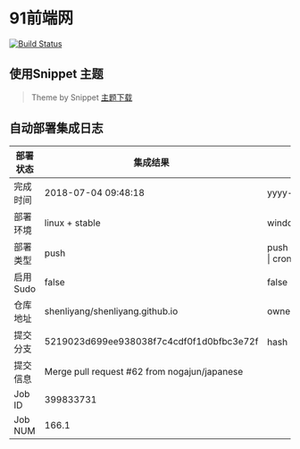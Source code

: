 # 91前端网

[![Build Status](https://www.travis-ci.org/shenliyang/shenliyang.github.io.svg?branch=dev)](https://travis-ci.org/shenliyang/shenliyang.github.io)

## 使用Snippet 主题
>  Theme by Snippet [主题下载](https://github.com/shenliyang/hexo-theme-snippet)

## 自动部署集成日志
部署状态 | 集成结果 | 参考值
---|---|---
完成时间 | 2018-07-04 09:48:18 | yyyy-mm-dd hh:mm:ss
部署环境 | linux + stable | window \| linux + stable
部署类型 | push | push \| pull_request \| api \| cron
启用Sudo | false | false \| true
仓库地址 | shenliyang/shenliyang.github.io | owner_name/repo_name
提交分支 | 5219023d699ee938038f7c4cdf0f1d0bfbc3e72f | hash 16位
提交信息 | Merge pull request #62 from nogajun/japanese |
Job ID   | 399833731 | 
Job NUM  | 166.1 | 
